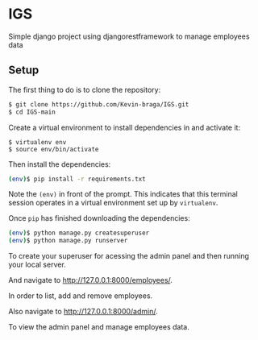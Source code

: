 # IGS
Simple django project using djangorestframework to manage employees data

## Setup
The first thing to do is to clone the repository:

```sh
$ git clone https://github.com/Kevin-braga/IGS.git
$ cd IGS-main
```

Create a virtual environment to install dependencies in and activate it:

```
$ virtualenv env
$ source env/bin/activate
```

Then install the dependencies:

```sh
(env)$ pip install -r requirements.txt
```
Note the `(env)` in front of the prompt. This indicates that this terminal session operates in a virtual environment set up by `virtualenv`.

Once `pip` has finished downloading the dependencies:
```sh
(env)$ python manage.py createsuperuser
(env)$ python manage.py runserver
```
To create your superuser for acessing the admin panel and then running your local server.

And navigate to http://127.0.0.1:8000/employees/.

In order to list, add and remove employees.

Also navigate to http://127.0.0.1:8000/admin/.

To view the admin panel and manage employees data.

